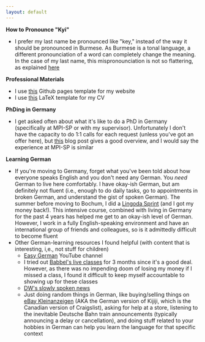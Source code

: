 ```yaml
---
layout: default
---
```

**How to Pronounce "Kyi"**
* I prefer my last name be pronounced like "key," instead of the way it should be pronounced in Burmese. As Burmese is a tonal language, a different pronounciation of a word can completely change the meaning. In the case of my last name, this mispronounciation is not so flattering, as explained [here](https://school.teachingbooks.net/pronounce.cgi?pid=3560)

**Professional Materials**
* I use [this](https://github.com/ankitsultana/researcher) Github pages template for my website
* I use [this](https://www.overleaf.com/latex/examples/academic-cv-template/hvjpfjnyggbf) LaTeX template for my CV

**PhDing in Germany**
* I get asked often about what it's like to do a PhD in Germany (specifically at MPI-SP or with my supervisor). Unfortunately I don't have the capacity to do 1:1 calls for each request (unless you've got an offer here), but [this](https://andreas-zeller.info/2020/07/01/whats-it-like-to-be-a-phd-student-in-germany.html) blog post gives a good overview, and I would say the experience at MPI-SP is similar  

**Learning German**
* If you're moving to Germany, forget what you've been told about how everyone speaks English and you don't need any German. You _need_ German to live here comfortably. I have okay-ish German, but am definitely not fluent (i.e., enough to do daily tasks, go to appointments in broken German, and understand the gist of spoken German). The summer before moving to Bochum, I did a [Lingoda Sprint](https://www.lingoda.com/en/sprint/) (and I got my money back!). This intensive course, combined with living in Germany for the past 4 years has helped me get to an okay-ish level of German. However, I work in a fully English-speaking environment and have an international group of friends and colleagues, so is it admittedly difficult to become fluent  
* Other German-learning resources I found helpful (with content that is interesting, i,e., not stuff for children)
   * [Easy German](https://www.youtube.com/@EasyGerman) YouTube channel
   * I tried out [Babbel's live classes](https://www.babbel.com/) for 3 months since it's a good deal. However, as there was no impending doom of losing my money if I missed a class, I found it difficult to keep myself accountable to showing up for these classes  
   * [DW's slowly spoken news](https://learngerman.dw.com/de/langsam-gesprochene-nachrichten/s-60040332)
   * Just doing random things in German, like buying/selling things on [eBay Kleinanzeigen](https://www.kleinanzeigen.de/) (AKA the German version of Kijiji, which is the Canadian version of Craigslist), asking for help at a store, listening to the inevitable Deutsche Bahn train announcements (typically announcing a delay or cancellation), and doing stuff related to your hobbies in German can help you learn the language for that specific context
